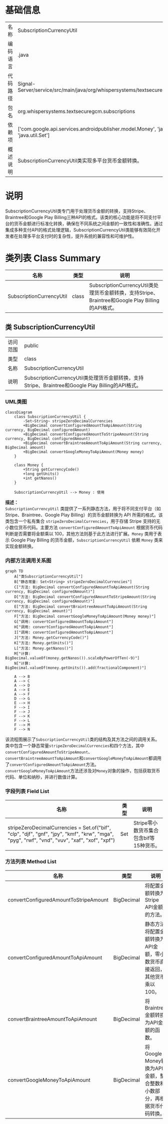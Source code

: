 # 基础信息

|      |      |
|------|------|
| 名称 | SubscriptionCurrencyUtil |
| 编码语言 | .java |
| 代码路径 | Signal-Server/service/src/main/java/org/whispersystems/textsecuregcm/subscriptions/SubscriptionCurrencyUtil.java |
| 包名 | org.whispersystems.textsecuregcm.subscriptions |
| 依赖项 | ['com.google.api.services.androidpublisher.model.Money', 'java.math.BigDecimal', 'java.util.Locale', 'java.util.Set'] |
| 概述说明 | SubscriptionCurrencyUtil类实现多平台货币金额转换。 |

# 说明

SubscriptionCurrencyUtil类专门用于处理货币金额的转换，支持Stripe、Braintree和Google Play Billing三种API的格式。该类的核心功能是将不同支付平台的货币金额进行标准化转换，确保在不同系统之间金额的一致性和准确性。通过集成多种支付API的格式处理逻辑，SubscriptionCurrencyUtil类能够有效简化开发者在处理多平台支付时的复杂性，提升系统的兼容性和可维护性。

# 类列表 Class Summary

| 名称   | 类型  | 说明 |
|-------|------|-------------|
| SubscriptionCurrencyUtil | class | SubscriptionCurrencyUtil类处理货币金额转换，支持Stripe、Braintree和Google Play Billing的API格式。 |



## 类 SubscriptionCurrencyUtil

|      |      |
|------|------|
| 访问范围 | public |
| 类型 | class |
| 名称 | SubscriptionCurrencyUtil |
| 说明 | SubscriptionCurrencyUtil类处理货币金额转换，支持Stripe、Braintree和Google Play Billing的API格式。 |


### UML类图

```mermaid
classDiagram
    class SubscriptionCurrencyUtil {
        -Set~String~ stripeZeroDecimalCurrencies
        +BigDecimal convertConfiguredAmountToApiAmount(String currency, BigDecimal configuredAmount)
        +BigDecimal convertConfiguredAmountToStripeAmount(String currency, BigDecimal configuredAmount)
        +BigDecimal convertBraintreeAmountToApiAmount(String currency, BigDecimal amount)
        +BigDecimal convertGoogleMoneyToApiAmount(Money money)
    }

    class Money {
        +String getCurrencyCode()
        +long getUnits()
        +int getNanos()
    }

    SubscriptionCurrencyUtil --> Money : 使用
```

**描述：**  
`SubscriptionCurrencyUtil` 类提供了一系列静态方法，用于将不同支付平台（如 Stripe、Braintree、Google Play Billing）的货币金额转换为 API 所需的格式。该类包含一个私有集合 `stripeZeroDecimalCurrencies`，用于存储 Stripe 支持的无小数位货币代码。主要方法 `convertConfiguredAmountToApiAmount` 根据货币代码判断是否需要将金额乘以 100，其他方法则基于此方法进行扩展。`Money` 类用于表示 Google Play Billing 的货币金额，`SubscriptionCurrencyUtil` 依赖 `Money` 类来实现金额转换。


### 内部方法调用关系图

```mermaid
graph TD
    A["类SubscriptionCurrencyUtil"]
    B["静态常量: Set<String> stripeZeroDecimalCurrencies"]
    C["方法: BigDecimal convertConfiguredAmountToApiAmount(String currency, BigDecimal configuredAmount)"]
    D["方法: BigDecimal convertConfiguredAmountToStripeAmount(String currency, BigDecimal configuredAmount)"]
    E["方法: BigDecimal convertBraintreeAmountToApiAmount(String currency, BigDecimal amount)"]
    F["方法: BigDecimal convertGoogleMoneyToApiAmount(Money money)"]
    G["调用: convertConfiguredAmountToApiAmount"]
    H["调用: convertConfiguredAmountToApiAmount"]
    I["调用: convertConfiguredAmountToApiAmount"]
    J["方法: Money.getCurrencyCode()"]
    K["方法: Money.getUnits()"]
    L["方法: Money.getNanos()"]
    M["计算: BigDecimal.valueOf(money.getNanos()).scaleByPowerOfTen(-9)"]
    N["计算: BigDecimal.valueOf(money.getUnits()).add(fractionalComponent)"]

    A --> B
    A --> C
    A --> D
    A --> E
    A --> F
    D --> G
    E --> H
    F --> I
    F --> J
    F --> K
    F --> L
    F --> M
    F --> N
```

该流程图展示了`SubscriptionCurrencyUtil`类的结构及其方法之间的调用关系。类中包含一个静态常量`stripeZeroDecimalCurrencies`和四个方法，其中`convertConfiguredAmountToStripeAmount`、`convertBraintreeAmountToApiAmount`和`convertGoogleMoneyToApiAmount`都调用了`convertConfiguredAmountToApiAmount`方法。`convertGoogleMoneyToApiAmount`方法还涉及对`Money`对象的操作，包括获取货币代码、单位和纳秒，并进行数值计算。

### 字段列表 Field List

| 名称  | 类型  | 说明 |
|-------|-------|------|
| stripeZeroDecimalCurrencies = Set.of("bif", "clp", "djf", "gnf", "jpy", "kmf", "krw",      "mga", "pyg", "rwf", "vnd", "vuv", "xaf", "xof", "xpf") | Set<String> | Stripe零小数货币集合包含bif等15种货币。 |

### 方法列表 Method List

| 名称  | 类型  | 说明 |
|-------|-------|------|
| convertConfiguredAmountToStripeAmount | BigDecimal | 将配置金额转换为Stripe API金额的方法。 |
| convertConfiguredAmountToApiAmount | BigDecimal | 静态方法将配置金额转换为API金额，零小数货币直接返回，其他货币乘以100。 |
| convertBraintreeAmountToApiAmount | BigDecimal | 将Braintree金额转换为API金额的函数。 |
| convertGoogleMoneyToApiAmount | BigDecimal | 将Google Money转换为API金额，整合整数和小数部分，再根据货币代码转换。 |




